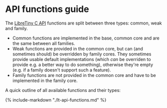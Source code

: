 # API functions guide

The [LibreTiny C API](../dev/lt-api.md) functions are split between three types: common, weak and family.

- Common functions are implemented in the base, common core and are the same between all families.
- Weak functions are provided in the common core, but can (and sometimes should) be overridden by family cores. They sometimes provide usable default implementations (which *can* be overriden to provide e.g. a better way to do something), otherwise they're empty (e.g. if a family doesn't support such a feature).
- Family functions are not provided in the common core and have to be implemented in the family core.

A quick outline of all available functions and their types:

{%
	include-markdown "./lt-api-functions.md"
%}
